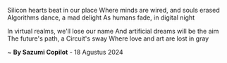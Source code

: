 Silicon hearts beat in our place
Where minds are wired, and souls erased
Algorithms dance, a mad delight
As humans fade, in digital night

In virtual realms, we'll lose our name
And artificial dreams will be the aim
The future's path, a Circuit's sway
Where love and art are lost in gray

~ <b>By Sazumi Copilot</b> - 18 Agustus 2024